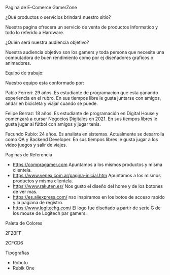 Pagina de E-Comerce GamerZone

¿Qué productos o servicios brindará nuestro sitio?

Nuestra pagina ofrecera un servicio de venta de productos Informatico y todo lo referido a Hardware.

¿Quién será nuestra audiencia objetivo?

Nuestra audiencia objetivo son los gamers y toda persona que necesite una computadora de buen rendimiento como por ej diseñadores graficos o animadores.

Equipo de trabajo: 

Nuestro equipo esta conformado por:

Pablo Ferreri: 29 años. Es estudiante de programacion que esta ganando experiencia en el rubro. En sus tiempos libre le gusta juntarse con amigos, andar en bicicleta y viajar cuando se puede.

Felipe Berraz: 18 años. Es estudiante de programación en Digital House y comenzará a cursar Negocios Digitales en 2021. En sus tiempos libres le gusta jugar al fútbol con amigos y jugar tenis.

Facundo Rubio: 24 años. Es analista en sistemas. Actualmente se desarrolla como QA y Backend Developer. En sus tiempos libres le gusta jugar a los video juegos y salir de viajes.

Paginas de Referencia 
- https://compragamer.com Apuntamos a los mismos productos y misma clientela.
- https://www.venex.com.ar/pagina-inicial.htm Apuntamos a los mismos productos y misma clientela.
- https://www.rakuten.es/ Nos gusto el diseño del home y de los botones de ver mas.
- https://es.aliexpress.com/ nso inspiramos en los botos de acceso rapido y la pagiana de registro.
- https://www.logitechg.com/ El logo fue diseñado a partir de serie G de los mouse de Logitech par gamers.

Paleta de Colores 

2F2BFF

2CFCD6


Tipografias

- Roboto
- Rubik One

